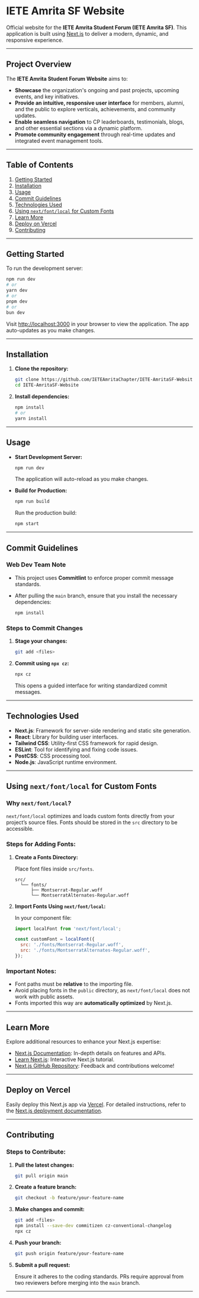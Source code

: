 # IETE Amrita SF Website

Official website for the **IETE Amrita Student Forum (IETE Amrita SF)**. This application is built using [Next.js](https://nextjs.org) to deliver a modern, dynamic, and responsive experience.

---

## Project Overview

The **IETE Amrita Student Forum Website** aims to:

- **Showcase** the organization's ongoing and past projects, upcoming events, and key initiatives.  
- **Provide an intuitive, responsive user interface** for members, alumni, and the public to explore verticals, achievements, and community updates.  
- **Enable seamless navigation** to CP leaderboards, testimonials, blogs, and other essential sections via a dynamic platform.  
- **Promote community engagement** through real-time updates and integrated event management tools.  

---

## Table of Contents

1. [Getting Started](#getting-started)  
2. [Installation](#installation)  
3. [Usage](#usage)  
4. [Commit Guidelines](#commit-guidelines)  
5. [Technologies Used](#technologies-used)  
6. [Using `next/font/local` for Custom Fonts](#using-nextfontlocal-for-custom-fonts)  
7. [Learn More](#learn-more)  
8. [Deploy on Vercel](#deploy-on-vercel)  
9. [Contributing](#contributing)  

---

## Getting Started

To run the development server:

```bash
npm run dev
# or
yarn dev
# or
pnpm dev
# or
bun dev
```

Visit [http://localhost:3000](http://localhost:3000) in your browser to view the application. The app auto-updates as you make changes.

---

## Installation

1. **Clone the repository:**

   ```bash
   git clone https://github.com/IETEAmritaChapter/IETE-AmritaSF-Website.git
   cd IETE-AmritaSF-Website
   ```

2. **Install dependencies:**

   ```bash
   npm install
   # or
   yarn install
   ```

---

## Usage

- **Start Development Server:**
  
  ```bash
  npm run dev
  ```
  
  The application will auto-reload as you make changes.

- **Build for Production:**
  
  ```bash
  npm run build
  ```
  
  Run the production build:
  
  ```bash
  npm start
  ```

---

## Commit Guidelines

### Web Dev Team Note

- This project uses **Commitlint** to enforce proper commit message standards.

- After pulling the `main` branch, ensure that you install the necessary dependencies:

   ```bash
   npm install
   ```

### Steps to Commit Changes

1. **Stage your changes:**
   
   ```bash
   git add <files>
   ```

2. **Commit using `npx cz`:**
   
   ```bash
   npx cz
   ```

   This opens a guided interface for writing standardized commit messages.

---

## Technologies Used

- **Next.js**: Framework for server-side rendering and static site generation.  
- **React**: Library for building user interfaces.  
- **Tailwind CSS**: Utility-first CSS framework for rapid design.  
- **ESLint**: Tool for identifying and fixing code issues.  
- **PostCSS**: CSS processing tool.  
- **Node.js**: JavaScript runtime environment.

---

## Using `next/font/local` for Custom Fonts

### Why `next/font/local`?

`next/font/local` optimizes and loads custom fonts directly from your project’s source files. Fonts should be stored in the `src` directory to be accessible.

### Steps for Adding Fonts:

1. **Create a Fonts Directory:**  

   Place font files inside `src/fonts`.

   ```plaintext
   src/
     └── fonts/
         ├── Montserrat-Regular.woff
         └── MontserratAlternates-Regular.woff
   ```

2. **Import Fonts Using `next/font/local`:**

   In your component file:

   ```javascript
   import localFont from 'next/font/local';

   const customFont = localFont({
     src: './fonts/Montserrat-Regular.woff',
     src: './fonts/MontserratAlternates-Regular.woff',
   });
   ```

### Important Notes:

- Font paths must be **relative** to the importing file.  
- Avoid placing fonts in the `public` directory, as `next/font/local` does not work with public assets.  
- Fonts imported this way are **automatically optimized** by Next.js.

---

## Learn More

Explore additional resources to enhance your Next.js expertise:

- [Next.js Documentation](https://nextjs.org/docs): In-depth details on features and APIs.  
- [Learn Next.js](https://nextjs.org/learn): Interactive Next.js tutorial.  
- [Next.js GitHub Repository](https://github.com/vercel/next.js): Feedback and contributions welcome!  

---

## Deploy on Vercel

Easily deploy this Next.js app via [Vercel](https://vercel.com). For detailed instructions, refer to the [Next.js deployment documentation](https://nextjs.org/docs/app/building-your-application/deploying).

---

## Contributing

### Steps to Contribute:

1. **Pull the latest changes:**

   ```bash
   git pull origin main
   ```

2. **Create a feature branch:**

   ```bash
   git checkout -b feature/your-feature-name
   ```

3. **Make changes and commit:**

   ```bash
   git add <files>
   npm install --save-dev commitizen cz-conventional-changelog
   npx cz
   ```

4. **Push your branch:**

   ```bash
   git push origin feature/your-feature-name
   ```

5. **Submit a pull request:**

   Ensure it adheres to the coding standards. PRs require approval from two reviewers before merging into the `main` branch.

---
